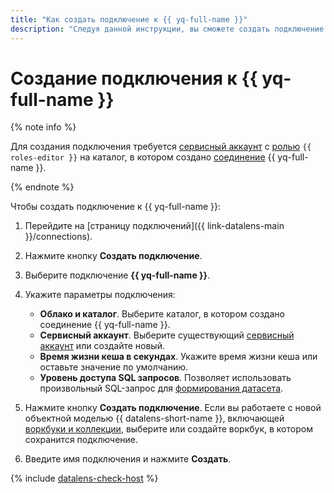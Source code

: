 ```yaml
---
title: "Как создать подключение к {{ yq-full-name }}"
description: "Следуя данной инструкции, вы сможете создать подключение к {{ yq-full-name }}."
---
```


# Создание подключения к {{ yq-full-name }}

{% note info %}

Для создания подключения требуется [сервисный аккаунт](../../../iam/concepts/users/service-accounts.md) с [ролью](../../../iam/operations/sa/assign-role-for-sa.md) `{{ roles-editor }}` на каталог, в котором создано [соединение](../../../query/concepts/glossary.md#connection) {{ yq-full-name }}. 

{% endnote %}

Чтобы создать подключение к {{ yq-full-name }}:

1. Перейдите на [страницу подключений]({{ link-datalens-main }}/connections).
1. Нажмите кнопку **Создать подключение**.
1. Выберите подключение **{{ yq-full-name }}**.
1. Укажите параметры подключения:

   * **Облако и каталог**. Выберите каталог, в котором создано соединение {{ yq-full-name }}.
   * **Сервисный аккаунт**. Выберите существующий [сервисный аккаунт](../../../iam/concepts/users/service-accounts.md) или создайте новый.
   * **Время жизни кеша в секундах**. Укажите время жизни кеша или оставьте значение по умолчанию.
   * **Уровень доступа SQL запросов**. Позволяет использовать произвольный SQL-запрос для [формирования датасета](../../concepts/dataset/settings.md#sql-request-in-datatset).

1. Нажмите кнопку **Создать подключение**. Если вы работаете с новой объектной моделью {{ datalens-short-name }}, включающей [воркбуки и коллекции](../../../datalens/workbooks-collections/index.md), выберите или создайте воркбук, в котором сохранится подключение.
1. Введите имя подключения и нажмите **Создать**.

{% include [datalens-check-host](../../../_includes/datalens/operations/datalens-check-host.md) %}
